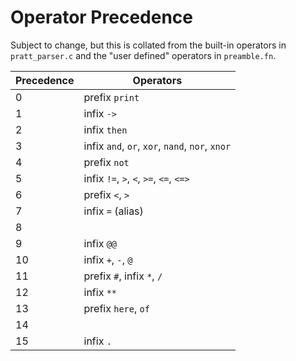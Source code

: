 # Operator Precedence

Subject to change, but this is collated from the built-in operators in
`pratt_parser.c` and the "user defined" operators in `preamble.fn`.

| Precedence | Operators |
|------------|-----------|
| 0 | prefix `print` |
| 1 | infix `->` |
| 2 | infix `then` |
| 3 | infix `and`, `or`, `xor`, `nand`, `nor`, `xnor` |
| 4 | prefix `not` |
| 5 | infix `!=`, `>`, `<`, `>=`, `<=`, `<=>`|
| 6 | prefix `<`, `>` |
| 7 | infix `=` (alias)|
| 8 | |
| 9 | infix `@@` |
| 10 | infix `+`, `-`, `@` |
| 11 | prefix `#`, infix `*`, `/` |
| 12 | infix `**` |
| 13 | prefix `here`, `of` |
| 14 | |
| 15 | infix `.` |